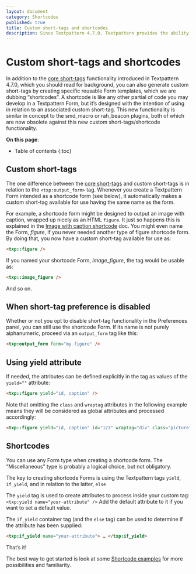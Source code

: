 ```yaml
---
layout: document
category: Shortcodes
published: true
title: Custom short-tags and shortcodes
description: Since Textpattern 4.7.0, Textpattern provides the ability to create custom tags associated with shortcodes. An extremely powerful feature that obviates the need for plugins like smd_macro and rah_beacon.
---
```


# Custom short-tags and shortcodes

In addition to the [core short-tags](/tags/tag-basics/core-short-tags) functionality introduced in Textpattern 4.7.0, which you should read for background, you can also generate custom short-tags by creating specific reusable Form templates, which we are dubbing “shortcodes”. A shortcode is like any other partial of code you may develop in a Textpattern Form, but it’s designed with the intention of using in relation to an associated custom short-tag. This new functionality is similar in concept to the smd_macro or rah_beacon plugins, both of which are now obsolete against this new custom short-tags/shortcode functionality.

**On this page**:

* Table of contents
{:toc}

## Custom short-tags

The one difference between the [core short-tags](/tags/tag-basics/core-short-tags) and custom short-tags is in relation to the `<txp:output_form>` tag. Whenever you create a Textpattern Form intended as a shortcode form (see below), it automatically makes a custom short-tag available for use having the same name as the form.

For example, a shortcode form might be designed to output an image with caption, wrapped up nicely as an HTML `figure`. It just so happens this is explained in the [Image with caption shortcode](/tags/shortcodes/image-with-caption-shortcode) doc. You might even name the Form, _figure_, if you never needed another type of figure shortcode form. By doing that, you now have a custom short-tag available for use as:

~~~ html
<txp::figure />
~~~

If you named your shortcode Form, _image_figure_, the tag would be usable as:

~~~ html
<txp::image_figure />
~~~

And so on.

## When short-tag preference is disabled

Whether or not you opt to disable short-tag functionality in the Preferences panel, you can still use the shortcode Form. If its name is not purely alphanumeric, proceed via an `output_form` tag like this:

~~~ html
<txp:output_form form="my figure" />
~~~

## Using yield attribute

If needed, the attributes can be defined explicitly in the tag as values of the `yield=""` attribute:

~~~ html
<txp::figure yield="id, caption" />
~~~

Note that omitting the `class` and `wraptag` attributes in the following example means they will be considered as global attributes and processed accordingly:

~~~ html
<txp::figure yield="id, caption" id="123" wraptag="div" class="picture" />
~~~

## Shortcodes

You can use any Form type when creating a shortcode form. The “Miscellaneous” type is probably a logical choice, but not obligatory.

The key to creating shortcode Forms is using the Textpattern tags `yield`, `if_yield`, and in relation to the latter, `else`

The `yield` tag is used to create attributes to process inside your custom tag: `<txp:yield name="your-attribute" />` Add the default attribute to it if you want to set a default value.

The `if_yield` container tag (and the `else` tag) can be used to determine if the attribute has been supplied:

~~~ html
<txp:if_yield name="your-attribute"> … </txp:if_yield>
~~~

That’s it!

The best way to get started is look at some [Shortcode examples](/tags/shortcodes/) for more possibilities and familiarity.

